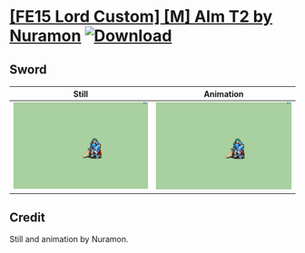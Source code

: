 # [\[FE15 Lord Custom\] \[M\] Alm T2 by Nuramon](./) [![Download](https://img.shields.io/badge/Download--red?style=social&logo=github)](https://minhaskamal.github.io/DownGit/#/home?url=https://github.com/Klokinator/FE-Repo/tree/main/Battle%20Animations%2FLords%20-%20Vanilla%20and%20Custom%2F%5BFE15%20Lord%20Custom%5D%20%5BM%5D%20Alm%20T2%20by%20Nuramon%2F1.%20Sword%20(Royal%20Sword))

## Sword

| Still | Animation |
| :---: | :-------: |
| ![Sword still](./Sword_000.png) | ![Sword](./Sword.gif) |

## Credit

Still and animation by Nuramon.
